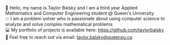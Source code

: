 👋 Hello, my name is Taylor Balsky and I am a third year Applied Mathematics and Computer Engineering student @ Queen's University <br>
💥 I am a problem solver who is passionate about using computer science to analyze and solve complex mathematical problems <br>
💻 My portfolio of projects is available here: https://github.com/taylorbalsky <br>
📧 Feel free to reach out via email: taylor.balsky@queensu.ca
